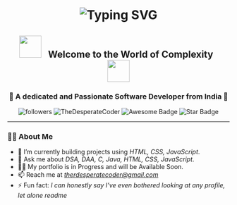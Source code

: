 <h1 align="center">
<img src="https://readme-typing-svg.herokuapp.com?font=Latin&duration=3000&pause=1000&color=09EEE4E1&background=DEFFF800&width=435&lines=Hey+Guys!👋🏻+I'm+Utkarsh+Abhishek;AKA+Desperate+Coder;Welcome+to+my+Github+Profile+!!" alt="Typing SVG" />

</h1>
<h2 align="center">
  <img src="https://user-images.githubusercontent.com/74038190/213844263-a8897a51-32f4-4b3b-b5c2-e1528b89f6f3.png" width="50px" /> &nbsp; Welcome to the World of Complexity  &nbsp; <img src="https://user-images.githubusercontent.com/74038190/213844263-a8897a51-32f4-4b3b-b5c2-e1528b89f6f3.png" width="50px" />
</h2>
<h3 align="center">🚀 A dedicated and Passionate Software Developer from India 🚀</h3>

  <p align="center">
    <img src="https://img.shields.io/github/followers/TheDesperateCoder?label=Followers&style=social" alt="followers" /> 
    <img src="https://komarev.com/ghpvc/?username=TheDesperateCoder&label=Profile%20views&color=0e75b6&style=flat" alt="TheDesperateCoder" /> 
    <img src="https://cdn.rawgit.com/sindresorhus/awesome/d7305f38d29fed78fa85652e3a63e154dd8e8829/media/badge.svg" alt="Awesome Badge"/>
<img src="https://img.shields.io/static/v1?label=%F0%9F%8C%9F&message=If%20Useful&style=style=flat&color=BC4E99" alt="Star Badge"/>
  </p>
  
  ---
  
  ### 👨‍💻 About Me
  - 🌱 I’m currently building projects using *HTML, CSS, JavaScript*.
  - 💬 Ask me about *DSA, DAA, C, Java, HTML, CSS, JavaScript*.
  - 👨‍💻 My portfolio is in Progress and will be Available Soon.
  - 📫 Reach me at *therdesperatecoder@gmail.com*
  - ⚡ Fun fact: *I can honestly say I’ve even bothered looking at any profile, let alone readme*
  
